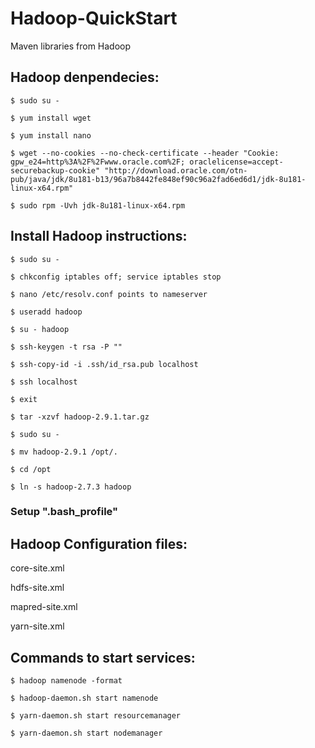 # Hadoop-QuickStart

Maven libraries from Hadoop

## Hadoop denpendecies:

`$ sudo su -`

`$ yum install wget`

`$ yum install nano`

`$ wget --no-cookies --no-check-certificate --header "Cookie: gpw_e24=http%3A%2F%2Fwww.oracle.com%2F; oraclelicense=accept-securebackup-cookie" "http://download.oracle.com/otn-pub/java/jdk/8u181-b13/96a7b8442fe848ef90c96a2fad6ed6d1/jdk-8u181-linux-x64.rpm"
`

`$ sudo rpm -Uvh jdk-8u181-linux-x64.rpm`

## Install Hadoop instructions:

`$ sudo su -`

`$ chkconfig iptables off; service iptables stop`

`$ nano /etc/resolv.conf points to nameserver`

`$ useradd hadoop`

`$ su - hadoop`

`$ ssh-keygen -t rsa -P ""`

`$ ssh-copy-id -i .ssh/id_rsa.pub localhost`

`$ ssh localhost`

`$ exit`

`$ tar -xzvf hadoop-2.9.1.tar.gz `

`$ sudo su -`

`$ mv hadoop-2.9.1 /opt/.`

`$ cd /opt`

`$ ln -s hadoop-2.7.3 hadoop`

### Setup ".bash_profile"

## Hadoop Configuration files:

  core-site.xml

  hdfs-site.xml

  mapred-site.xml

  yarn-site.xml

## Commands to start services:

`$ hadoop namenode -format`

`$ hadoop-daemon.sh start namenode`

`$ yarn-daemon.sh start resourcemanager`

`$ yarn-daemon.sh start nodemanager`
